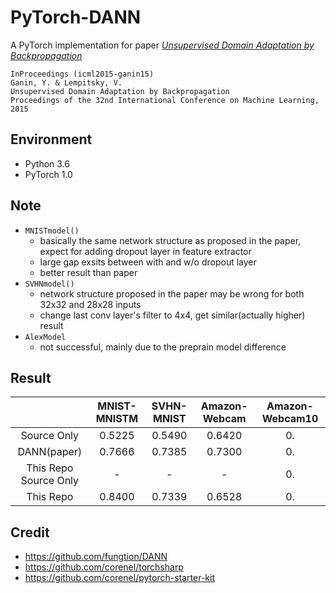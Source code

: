 # PyTorch-DANN

A PyTorch implementation for paper *[Unsupervised Domain Adaptation by Backpropagation](http://sites.skoltech.ru/compvision/projects/grl/)*

    InProceedings (icml2015-ganin15)
    Ganin, Y. & Lempitsky, V.
    Unsupervised Domain Adaptation by Backpropagation
    Proceedings of the 32nd International Conference on Machine Learning, 2015

## Environment

- Python 3.6
- PyTorch 1.0

## Note

- `MNISTmodel()`
    - basically the same network structure as proposed in the paper, expect for adding dropout layer in feature extractor
    - large gap exsits between with and w/o dropout layer
    - better result than paper
- `SVHNmodel()`
    - network structure proposed in the paper may be wrong for both 32x32 and 28x28 inputs
    - change last conv layer's filter to 4x4, get similar(actually higher) result
- `AlexModel`
    - not successful, mainly due to the preprain model difference

## Result

|                      | MNIST-MNISTM   | SVHN-MNIST | Amazon-Webcam |Amazon-Webcam10 |
| :------------------: | :------------: | :--------: | :-----------: |:-------------: |
| Source Only          |   0.5225       |  0.5490    |  0.6420       | 0.             |
| DANN(paper)          |   0.7666       |  0.7385    |  0.7300       | 0.             |
| This Repo Source Only|   -            |  -         |  -            | 0.             |
| This Repo            |   0.8400       |  0.7339    |  0.6528       | 0.             |

## Credit

- <https://github.com/fungtion/DANN>
- <https://github.com/corenel/torchsharp>
- <https://github.com/corenel/pytorch-starter-kit>